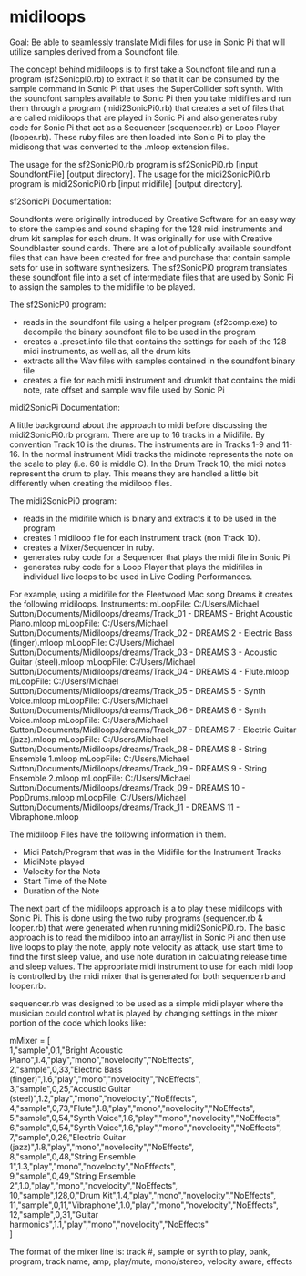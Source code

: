 # midiloops
Goal:  Be able to seamlessly translate Midi files for use in Sonic Pi that will utilize samples derived from a Soundfont file. 

The concept behind midiloops is to first take a Soundfont file and run a program (sf2Sonicpi0.rb) to extract it so that it can be consumed by the sample command in Sonic Pi that uses the SuperCollider soft synth.  With the soundfont samples available to Sonic Pi then you take midifiles and run them through a program (midi2SonicPi0.rb) that creates a set of files that are called midiloops that are played in Sonic Pi and also generates ruby code for Sonic Pi that act as a Sequencer (sequencer.rb) or Loop Player (looper.rb).  These ruby files are then loaded into Sonic Pi to play the midisong that was converted to the .mloop extension files.  

The usage for the sf2SonicPi0.rb program is sf2SonicPi0.rb [input SoundfontFile] [output directory].
The usage for the midi2SonicPi0.rb program is midi2SonicPi0.rb [input midifile] [output directory].

sf2SonicPi Documentation:

Soundfonts were originally introduced by Creative Software for an easy way to store the samples and sound shaping for the 128 midi instruments and drum kit samples for each drum.  It was originally for use with Creative Soundblaster sound cards.  There are a lot of publically available soundfont files that can have been created for free and purchase that contain sample sets for use in software synthesizers.  The sf2SonicPi0 program translates these soundfont file into a set of intermediate files that are used by Sonic Pi to assign the samples to the midifile to be played.  

The sf2SonicP0 program:
  - reads in the soundfont file using a helper program (sf2comp.exe) to decompile the binary soundfont file to be used in the program
  - creates a .preset.info file that contains the settings for each of the 128 midi instruments, as well as, all the drum kits
  - extracts all the Wav files with samples contained in the soundfont binary file
  - creates a file for each midi instrument and drumkit that contains the midi note, rate offset and sample wav file used by Sonic Pi

midi2SonicPi Documentation:

A little background about the approach to midi before discussing the midi2SonicPi0.rb program.  There are up to 16 tracks in a Midifile. By convention Track 10 is the drums.  The instruments are in Tracks 1-9 and 11-16.  In the normal instrument Midi tracks the midinote represents the note on the scale to play (i.e. 60 is middle C).  In the Drum Track 10, the midi notes represent the drum to play.  This means they are handled a little bit differently when creating the midiloop files.     

The midi2SonicPi0 program:
  - reads in the midifile which is binary and extracts it to be used in the program
  - creates 1 midiloop file for each instrument track (non Track 10).  
  - creates a Mixer/Sequencer in ruby.
  - generates ruby code for a Sequencer that plays the midi file in Sonic Pi.
  - generates ruby code for a Loop Player that plays the midifiles in individual live loops to be used in Live Coding Performances.

For example, using a midifile for the Fleetwood Mac song Dreams it creates the following midiloops.
 Instruments: 
 mLoopFile: C:/Users/Michael Sutton/Documents/Midiloops/dreams/Track_01 - DREAMS              - Bright Acoustic Piano.mloop
 mLoopFile: C:/Users/Michael Sutton/Documents/Midiloops/dreams/Track_02 - DREAMS            2 - Electric Bass (finger).mloop
 mLoopFile: C:/Users/Michael Sutton/Documents/Midiloops/dreams/Track_03 - DREAMS            3 - Acoustic Guitar (steel).mloop
 mLoopFile: C:/Users/Michael Sutton/Documents/Midiloops/dreams/Track_04 - DREAMS            4 - Flute.mloop
 mLoopFile: C:/Users/Michael Sutton/Documents/Midiloops/dreams/Track_05 - DREAMS            5 - Synth Voice.mloop
 mLoopFile: C:/Users/Michael Sutton/Documents/Midiloops/dreams/Track_06 - DREAMS            6 - Synth Voice.mloop
 mLoopFile: C:/Users/Michael Sutton/Documents/Midiloops/dreams/Track_07 - DREAMS            7 - Electric Guitar (jazz).mloop
 mLoopFile: C:/Users/Michael Sutton/Documents/Midiloops/dreams/Track_08 - DREAMS            8 - String Ensemble 1.mloop
 mLoopFile: C:/Users/Michael Sutton/Documents/Midiloops/dreams/Track_09 - DREAMS            9 - String Ensemble 2.mloop
 mLoopFile: C:/Users/Michael Sutton/Documents/Midiloops/dreams/Track_09 - DREAMS           10 - PopDrums.mloop
 mLoopFile: C:/Users/Michael Sutton/Documents/Midiloops/dreams/Track_11 - DREAMS           11 - Vibraphone.mloop
 
The midiloop Files have the following information in them.
- Midi Patch/Program that was in the Midifile for the Instrument Tracks
- MidiNote played
- Velocity for the Note
- Start Time of the Note
- Duration of the Note

The next part of the midiloops approach is a to play these midiloops with Sonic Pi.  This is done using the two ruby programs (sequencer.rb & looper.rb) that were generated when running midi2SonicPi0.rb.  The basic approach is to read the midiloop into an array/list in Sonic Pi and then use live loops to play the note, apply note velocity as attack, use start time to find the first sleep value, and use note duration in calculating release time and sleep values.  The appropriate midi instrument to use for each midi loop is controlled by the midi mixer that is generated for both sequence.rb and looper.rb.

sequencer.rb was designed to be used as a simple midi player where the musician could control what is played by changing settings in the mixer portion of the code which looks like: 

mMixer = [\
1,"sample",0,1,"Bright Acoustic Piano",1.4,"play","mono","novelocity","NoEffects",\
2,"sample",0,33,"Electric Bass (finger)",1.6,"play","mono","novelocity","NoEffects",\
3,"sample",0,25,"Acoustic Guitar (steel)",1.2,"play","mono","novelocity","NoEffects",\
4,"sample",0,73,"Flute",1.8,"play","mono","novelocity","NoEffects",\
5,"sample",0,54,"Synth Voice",1.6,"play","mono","novelocity","NoEffects",\
6,"sample",0,54,"Synth Voice",1.6,"play","mono","novelocity","NoEffects",\
7,"sample",0,26,"Electric Guitar (jazz)",1.8,"play","mono","novelocity","NoEffects",\
8,"sample",0,48,"String Ensemble 1",1.3,"play","mono","novelocity","NoEffects",\
9,"sample",0,49,"String Ensemble 2",1.0,"play","mono","novelocity","NoEffects",\
10,"sample",128,0,"Drum Kit",1.4,"play","mono","novelocity","NoEffects",\
11,"sample",0,11,"Vibraphone",1.0,"play","mono","novelocity","NoEffects",\
12,"sample",0,31,"Guitar harmonics",1.1,"play","mono","novelocity","NoEffects"\
]

The format of the mixer line is:  track #, sample or synth to play, bank, program, track name, amp, play/mute, mono/stereo, velocity aware, effects



